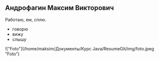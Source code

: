 ## Андрофагин Максим Викторович

Работаю, ем, сплю.

* говорю
* вижу
* слышу

!["Foto"](/home/maksim/Документы/Курс Java/ResumeGit/img/foto.jpeg "Foto")

